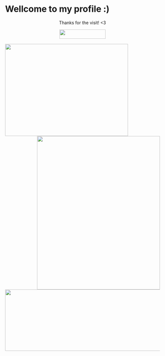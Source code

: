 # Wellcome to my profile :)

<div align="center">
  <p>Thanks for the visit! <3 </p>
  <img width="150" height="30" src="https://komarev.com/ghpvc/?username=FelipeTakiguchi"/>
</div>

<br>

<div align="center">
  <img align="left" width="400" height="300" src="https://github-readme-stats-sigma-five.vercel.app/api/top-langs/?username=FelipeTakiguchi"/>
  <img align="right" width="400" height="500" src="https://github-readme-stats.vercel.app/api?username=FelipeTakiguchi&show_icons=true&theme=radical"/>
</div>

<br>

<div align="center">
  <img width="550" height="200" src="http://github-readme-streak-stats.herokuapp.com?user=FelipeTakiguchi&theme=dark&hide_border=true&locale=pt_BR&date_format=j%2Fn%5B%2FY%5D"/>
</div>
